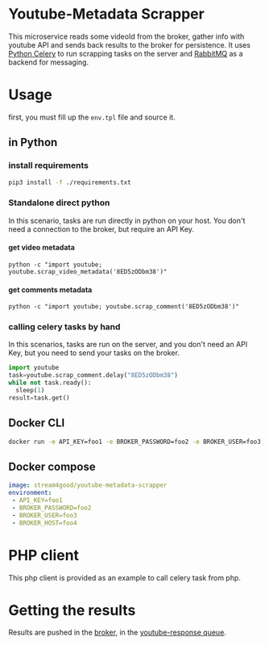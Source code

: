# Youtube-Metadata Scrapper

This microservice reads some videoId from the broker, gather info with youtube API and sends back results to the broker for persistence.
It uses [Python Celery](https://docs.celeryproject.org/en/stable/index.html) to run scrapping tasks on the server and [RabbitMQ](https://www.rabbitmq.com/) as a backend for messaging.

# Usage

first, you must fill up the `env.tpl` file and source it.

## in Python

### install requirements

```bash
pip3 install -f ./requirements.txt
```

### Standalone direct python

In this scenario, tasks are run directly in python on your host. You don't need a connection to the broker, but require an API Key.

#### get video metadata
```
python -c "import youtube; youtube.scrap_video_metadata('8ED5zODbm38')"
```

#### get comments metadata

```
python -c "import youtube; youtube.scrap_comment('8ED5zODbm38')"
```

### calling celery tasks by hand 

In this scenarios, tasks are run on the server, and you don't need an API Key, but you need to send your tasks on the broker.

```python
import youtube
task=youtube.scrap_comment.delay("8ED5zODbm38")
while not task.ready():
  sleep(1)
result=task.get()
```

## Docker CLI

```bash
docker run -e API_KEY=foo1 -e BROKER_PASSWORD=foo2 -e BROKER_USER=foo3 -e BROKER_HOST=foo4 stream4good/youtube-metadata-scrapper
```

## Docker compose

```yaml
image: stream4good/youtube-metadata-scrapper
environment: 
 - API_KEY=foo1
 - BROKER_PASSWORD=foo2
 - BROKER_USER=foo3 
 - BROKER_HOST=foo4
```



# PHP client

This php client is provided as an example to call celery task from php.

# Getting the results

Results are pushed in the [broker](https://broker-s4g.miage.dev/), in the [youtube-response queue](https://broker-s4g.miage.dev/#/queues/%2F/youtube-response).
